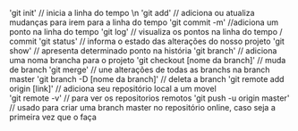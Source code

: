 'git init' // inicia a linha do tempo \n
'git add' // adiciona ou atualiza mudanças para irem para a linha do tempo
'git commit -m' //adiciona um ponto na linha do tempo
'git log' // visualiza os pontos na linha do tempo / commit
'git status' // informa o estado das alterações do nosso projeto
'git show' // apresenta determinado ponto na história
'git branch' // adiciona uma noma brancha para o projeto
'git checkout [nome da branch]' // muda de branch
'git merge' // une alterações de todas as branchs na branch master
'git branch -D [nome da branch]' // deleta a branch
'git remote add origin [link]' // adiciona seu repositório local a um movel  
'git remote -v' // para ver os repositorios remotos
'git push -u origin master' // usado para criar uma branch master no repositório online, caso seja a primeira vez que o faça